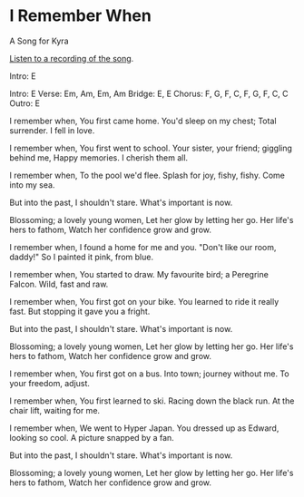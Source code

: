 # I Remember When

A Song for Kyra

[Listen to a recording of the song](/assets/audio/iRememberWhen.wav).

Intro: E

Intro: E
Verse: Em, Am, Em, Am
Bridge: E, E
Chorus: F, G, F, C, F, G, F, C, C
Outro: E

I remember when,
You first came home.
You'd sleep on my chest;
Total surrender. I fell in love.

I remember when,
You first went to school.
Your sister, your friend; giggling behind me,
Happy memories. I cherish them all.

I remember when,
To the pool we'd flee.
Splash for joy, fishy, fishy.
Come into my sea.

But into the past, I shouldn't stare.
What's important is now.

Blossoming; a lovely young women,
Let her glow by letting her go.
Her life's hers to fathom,
Watch her confidence grow and grow.

I remember when,
I found a home for me and you.
"Don't like our room, daddy!"
So I painted it pink, from blue.

I remember when,
You started to draw.
My favourite bird; a Peregrine Falcon.
Wild, fast and raw.

I remember when,
You first got on your bike.
You learned to ride it really fast.
But stopping it gave you a fright.

But into the past, I shouldn't stare.
What's important is now.

Blossoming; a lovely young women,
Let her glow by letting her go.
Her life's hers to fathom,
Watch her confidence grow and grow.

I remember when,
You first got on a bus.
Into town; journey without me.
To your freedom, adjust.

I remember when,
You first learned to ski.
Racing down the black run.
At the chair lift, waiting for me.

I remember when,
We went to Hyper Japan.
You dressed up as Edward, looking so cool.
A picture snapped by a fan.

But into the past, I shouldn't stare.
What's important is now.

Blossoming; a lovely young women,
Let her glow by letting her go.
Her life's hers to fathom,
Watch her confidence grow and grow.

&nbsp;
